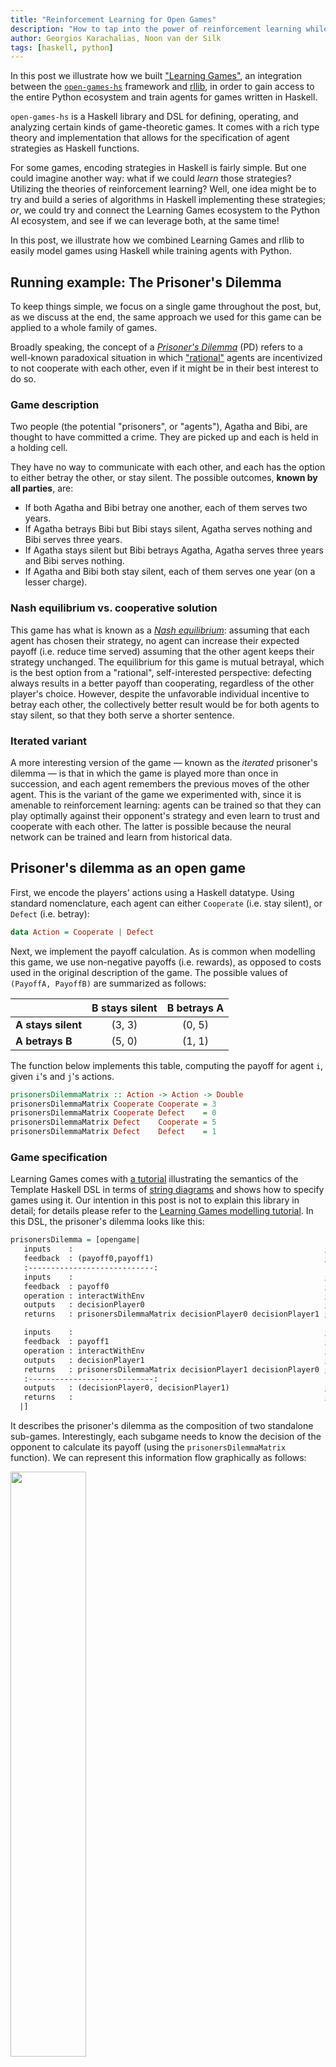 ```yaml
---
title: "Reinforcement Learning for Open Games"
description: "How to tap into the power of reinforcement learning while specifying and executing open games in Haskell."
author: Georgios Karachalias, Noon van der Silk
tags: [haskell, python]
---
```


In this post we illustrate how we built ["Learning Games"][full-code],
an integration between the [`open-games-hs`][open-games-fork] framework and [rllib][rllib],
in order to gain access to the entire Python ecosystem and train agents for games written in Haskell.

`open-games-hs` is a Haskell library and DSL for defining,
operating, and analyzing certain kinds of game-theoretic games. It comes
with a rich type theory and implementation that allows for the
specification of agent strategies as Haskell functions.

For some games, encoding strategies in Haskell is fairly simple. But one could
imagine another way: what if we could _learn_ those strategies? Utilizing the
theories of reinforcement learning? Well, one idea might be to try and build
a series of algorithms in Haskell implementing these strategies; _or_, we
could try and connect the Learning Games ecosystem to the Python AI ecosystem,
and see if we can leverage both, at the same time!

In this post, we illustrate how we combined Learning Games and rllib to easily model games using Haskell while training agents with Python.

## Running example: The Prisoner's Dilemma

To keep things simple, we focus on a single game throughout the post, but, as we discuss at the end, the same approach we used for this game can be applied to a whole family of games.

Broadly speaking, the concept of a [_Prisoner's Dilemma_][prisoners-dilemma] (PD) refers to a well-known paradoxical situation in which ["rational"][rational-gt] agents are incentivized to not cooperate with each other, even if it might be in their best interest to do so.

### Game description

Two people (the potential "prisoners", or "agents"), Agatha and Bibi, are thought to have committed a crime.
They are picked up and each is held in a holding cell.

They have no way to communicate with each other, and each has the option to either betray the other, or stay silent.
The possible outcomes, **known by all parties**, are:

- If both Agatha and Bibi betray one another, each of them serves two years.
- If Agatha betrays Bibi but Bibi stays silent, Agatha serves nothing and Bibi serves three years.
- If Agatha stays silent but Bibi betrays Agatha, Agatha serves three years and Bibi serves nothing.
- If Agatha and Bibi both stay silent, each of them serves one year (on a lesser charge).

### Nash equilibrium vs. cooperative solution

This game has what is known as a [_Nash equilibrium_][nash-equilibrium]: assuming that each agent has chosen their strategy, no agent can increase their expected payoff (i.e. reduce time served) assuming that the other agent keeps their strategy unchanged.
The equilibrium for this game is mutual betrayal, which is the best option from a "rational", self-interested perspective: defecting always results in a better payoff than cooperating, regardless of the other player's choice.
However, despite the unfavorable individual incentive to betray each other, the collectively better result would be for both agents to stay silent, so that they both serve a shorter sentence.

### Iterated variant

A more interesting version of the game — known as the _iterated_ prisoner's dilemma — is that in which the game is played more than once in succession, and each agent remembers the previous moves of the other agent.
This is the variant of the game we experimented with, since it is amenable to reinforcement learning: agents can be trained so that they can play optimally against their opponent's strategy and even learn to trust and cooperate with each other.
The latter is possible because the neural network can be trained and learn from historical data.

## Prisoner's dilemma as an open game

First, we encode the players' actions using a Haskell datatype.
Using standard nomenclature, each agent can either `Cooperate` (i.e. stay silent), or `Defect` (i.e. betray):

```haskell
data Action = Cooperate | Defect
```

Next, we implement the payoff calculation.
As is common when modelling this game, we use non-negative payoffs (i.e. rewards), as opposed to costs used in the original description of the game.
The possible values of `(PayoffA, PayoffB)` are summarized as follows:

|                    | B stays silent | B betrays A |
| ------------------ | :------------: | :---------: |
| **A stays silent** |     (3, 3)     |   (0, 5)    |
| **A betrays B**    |     (5, 0)     |   (1, 1)    |

The function below implements this table, computing the payoff for agent `i`, given `i`'s and `j`'s actions.

```haskell
prisonersDilemmaMatrix :: Action -> Action -> Double
prisonersDilemmaMatrix Cooperate Cooperate = 3
prisonersDilemmaMatrix Cooperate Defect    = 0
prisonersDilemmaMatrix Defect    Cooperate = 5
prisonersDilemmaMatrix Defect    Defect    = 1
```

### Game specification

Learning Games comes with [a tutorial][learning-games-modelling-tutorial] illustrating the semantics of the Template Haskell DSL in terms of [string diagrams][string-diagrams] and shows how to specify games using it.
Our intention in this post is not to explain this library in detail; for details please refer to the [Learning Games modelling tutorial][learning-games-modelling-tutorial].
In this DSL, the prisoner's dilemma looks like this:

```haskell
prisonersDilemma = [opengame|
   inputs    :                                                        ;
   feedback  : (payoff0,payoff1)                                      ;
   :----------------------------:
   inputs    :                                                        ;
   feedback  : payoff0                                                ;
   operation : interactWithEnv                                        ;
   outputs   : decisionPlayer0                                        ;
   returns   : prisonersDilemmaMatrix decisionPlayer0 decisionPlayer1 ;

   inputs    :                                                        ;
   feedback  : payoff1                                                ;
   operation : interactWithEnv                                        ;
   outputs   : decisionPlayer1                                        ;
   returns   : prisonersDilemmaMatrix decisionPlayer1 decisionPlayer0 ;
   :----------------------------:
   outputs   : (decisionPlayer0, decisionPlayer1)                     ;
   returns   :                                                        ;
  |]
```

It describes the prisoner's dilemma as the composition of two standalone sub-games.
Interestingly, each subgame needs to know the decision of the opponent to calculate its payoff (using the `prisonersDilemmaMatrix` function).
We can represent this information flow graphically as follows:

<p float="left">
  <img src="./pd-diagram.svg" width="49%" />
</p>

Given a `strategy` of type `List '[Action, Action]` (i.e. a [heterogeneous list][heterogeneous-lists] containing the decisions of the first and the second agent), we can use the framework to run the game once and observe the resulting payoffs.

```haskell
extractPayoffAndNextState (play prisonersDilemma strategy) () ()
  :: IO ((Double, Double), (Action, Action)) -- (feedback, output)
```

Note that, given we want to play the games step-by-step, we need to break games up so that, if they consist of several rounds, they output their internal state, and that state is then passed into the next game.
This is a technical limitation that we aim to clean up in subsequent work.

## The game server

A general challenge in utilizing rllib for playing open games is figuring out
how to make the two frameworks speak to each other, given that they are
written in different languages. Our strategy for addressing this issue is the
following:

- Turn the open games side into [a server][servant-server] and the rllib side
  into a client.
- Have the server and the client exchange information (agent strategies,
  payoffs, etc.) encoded as [JSON objects][aeson].

To account for the possibility of rllib utilizing parallelism during
training, as well as getting a performance edge, we chose to use
[websockets][servant-websockets] instead of plain http. This way we avoid
managing game sessions and reduce communication overhead between the server
and the client.

Most of the server infrastructure is standard for servant-based applications,
and at its core sits the following function:

```haskell
wsPlay :: PendingConnection -> Handler ()
wsPlay pending = do
  liftIO $ do
    connection <- WS.acceptRequest pending
    handle (const (pure ())) . WS.withPingThread connection 10 (pure ()) $ liftIO $ forever $ do
      -- (a) Read some game actions from the websocket
      Just (PlayParameters { player0Action, player1Action }) <- decode <$> WS.receiveData @ByteString connection

      -- (b) Play one step of the game with these actions, and obtain the payoffs.
      let strategy  = player0Action ::- player1Action ::- Nil
      (payoff0, payoff1) <- fst <$> extractPayoffAndNextState (play prisonersDilemma strategy) () ()
```

`wsPlay` takes a pending connection to a websocket and then indefinitely:

1. receives and decodes JSON objects containing a pair of actions (for agents 0 and 1, respectively)
2. uses these actions to execute one round of prisoner's dilemma and observe the corresponding payoffs
3. encodes said payoffs as another JSON object, which it then sends back to the websocket.

Once the server is up and running, one can send it messages directly, e.g. via [`websocat`][websocat] like so:

```bash
$ echo '{"player0Action": "Defect", "player1Action": "Defect"}' | websocat ws://localhost:3000/prisoners-dilemma/play
{"player0Payoff":1,"player1Payoff":1}
```

Or we can do so from a reinforcement learning client — exciting times!

## The client: Reinforcement learning with rllib

With the server side out of the way, let's focus now on the client side.

Let's briefly remind ourselves of the gist of reinforcement learning.
The general idea is that we establish an environment, we make moves in that environment, and the environment tells us how good each move was.
We can can use rllib to codify this structure, supposing we can come up with a way to map our problem onto this model.
Of course, it so happens we can:
the two players serve as our "agents" and the Haskell Learning Games library as the "environment"; all is left to do is define valid actions!

We can use rllib's [tune][tune-run] entrypoint for training agents, which essentially requires two things:

1. a specification of the game _environment_, including _observations_[^1] and the _action space_[^2] that comes in the form of a user-defined subclass of rllib's `MultiAgentEnv` class, and
2. a game-specific configuration dictionary, specifying general information needed by rllib, such as the number of GPUs to be used, and game-specific information, such as agent strategies; this configuration is also used when creating objects of the custom class.

[^1]:
    The observations, or observation space, is the set of data that the RL training code will look at, in order to decide how to act.
    In typical RL, this might be the literal pixels of the game, say from an Atari, or perhaps the state of the board when playing Go.
    In our case, it mostly consisted of the moves of the "other" player.

[^2]:
    An "action space" refers to the set of valid actions that the agent can make, at any time.
    In some games, this is very simple; i.e. in the "Rock-Paper-Scissors" game, it is simply `[Rock, Paper, Scissors]`.
    In some games, certain moves are only valid at certain times.
    There are a few ways of addressing this, perhaps the easiest of which is simply penalizing invalid moves via a negative reward.

For every open game we experimented with we manually defined both items.
Let's take a look at their most interesting aspects.

### Hard-coding agent strategies

Perhaps the most interesting part of the configuration dictionary for us is the `multiagent` field, which allows for choosing different policies for different agents in multiagent games (e.g. always defecting, copying the opponent's move, etc).
In our implementation we populate this field by means of the following function:

```python
def make_multiagent_config(policy0, policy1):
    return {
        "policies_to_train": ["player_0", ...],
        "policies": {
            "player_0": policy0.policy,
            "player_1": policy1.policy,
            }
        }
```

There are a few details left out, but basically it lets us allocate a particular strategy (either "learned", or some particular hard-coded policy) to a particular player.

Having an RL framework that supports multiagent training was one of our primary reasons to pick rllib in the first place; and this seems like a particularly neat approach.

This is also an especially important feature for analyzing whether or not the training side is learning "correctly"; we can simply set some hard-coded strategy for one of the agents, allow the other one to learn, and check to see if it does the "best thing" given that strategy.

### Subclassing `MultiAgentEnv`

The way we found to build a multiagent environment was to create a subclass of [MultiAgentEnv][multiagentenv] and override three of its methods.

#### 1. Initialization

During [initialization][code-init] the game is set up and essential game information is stored into the game object, such as the action space and the observation space.

For PD in particular, the action space is [discrete][gym-discrete] and contains only two moves (`0` for cooperating and `1` for defecting).
Our observations are a pair of the moves that each player chose to make.

Note that the particular representation that the action space and the observation space take on depends heavily on the learning algorithm that you will use them with.
We are using the standard [Policy Gradient][pg] implementation, which supports our selection of spaces.

#### 2. Resetting

A _step_ is one move (or one round) of the game.
All steps of the game make up an _episode_.

During training, [the game must be reset][code-reset] between different episodes.
When resetting, we also close and re-open the websocket connection.

Some games might end early (e.g. in Mario, you may be eaten by a flower), while some games always have a single round (e.g. Rock-Paper-Scissors, or the Prisoner's Dilemma).
Making those games repeat in the same episode instead of many episodes turns out to work better with rllib.
Still, episodes are limited by a fixed _episode length_.

#### 3. Taking a step

The [most crucial method is `step`][code-step] which, given a dictionary `action_dict` containing the action of each player, executes one game step.

First, it creates a JSON object containing the two moves and sends it to the server via the active socket:

```python
class DiscreteTwoPlayerLearningGamesEnv(MultiAgentEnv):
    ...

    def step(self, action_dict):
        ...

        # Build the data
        data = {
            f"player{i}Action": self.action_map[action_dict[i]]
            for i in range(self.num_agents)
        }

        # Send the actions on the socket
        self.ws.send(json.dumps(data))

        ...
```

then it reads back the corresponding payoffs from the socket:

```python
        # Receive the payoffs message
        response = json.loads(self.ws.recv())
```

Last, it computes rewards and observations on a per-agent basis that are to be fed to the learning algorithm, and checks whether the game has come to an end:

```python
        rewards      = { i: response[f"player{i}Payoff"] for i in range(self.num_agents) }
        observations = { i: (action_dict[0], action_dict[1]) for i in range(self.num_agents) }
        dones        = { i: is_done for i in range(self.num_agents) }
```

where `is_done` is simply a check that we've done enough steps:

```python
is_done = step_number >= episode_length
```

There are a few more technical details, which you can see in [our full implementation][full-code], but most of it is fairly straightforward.

On with the training!

## Training against different strategies

With all the setup out of the way, now it's time to have some fun!
The most exciting part of this project was experimenting with different agent policies in rllib and watching the learning agents learn how to play optimally against the opponent strategies _in real time_, on [tensorboard][tensorboard].

With all our infrastructure in place, this became a pretty straightforward task:

```python
ray.init()

tune.run(
    "PG",
    config = make_pd_config(learned, always_defect),
    stop   = {"timesteps_total": 25_000},
    ...
)

tune.run(
    "PG",
    config = make_pd_config(random_pd_move, learned),
    stop   = { "timesteps_total": 25_000 },
    ...
)
...
```

### Against an agent that always defects

When `player1` consistently defects, the optimal strategy for `player0` is to always defect as well, for an average payoff of 1.
If `player0` were to cooperate, their payoff would be 0.
This is observed in the payoff curves, where `player0`'s payoff converges to 1 starting from under one (minimum: 0), and `player1`'s payoff converges to 1 starting from over 1 (maximum: 5).

<p float="left">
  <img src="./tensorboard-graphs/pd_learned_vs_always_defect_ep_length_10_ray_tune_sampler_results_custom_metrics_player_0_step_average_mean.svg" width="49%" />
  <img src="./tensorboard-graphs/pd_learned_vs_always_defect_ep_length_10_ray_tune_sampler_results_custom_metrics_player_1_step_average_mean.svg" width="49%" />
</p>

### Against random moves

When `player1` plays random moves, the optimal strategy for `player0` is to always defect.
Since — statistically speaking — 50% of the time `player1` will be defecting and 50% of the time they will be cooperating, `player0` makes a payoff of 1 half of the time (when `player1` happens to defect as well) and a payoff of 5 the other half of the time (when `player1` happens to cooperate), which gives an average payoff of 3, as observed in the graph for `player0`.
Similarly, the payoff of `player1` converges towards 0.5; half of the time it is 0 and the other half it is 1.

<p float="left">
  <img src="./tensorboard-graphs/pd_learned_vs_random_ep_length_1000_ray_tune_sampler_results_custom_metrics_player_0_step_average_mean.svg" width="49%" />
  <img src="./tensorboard-graphs/pd_learned_vs_random_ep_length_1000_ray_tune_sampler_results_custom_metrics_player_1_step_average_mean.svg" width="49%" />
</p>

### Against tit-for-tat

When `player1` uses tit-for-tat, the optimal strategy for `player0` is to do the same, so that both players perpetually cooperate, for a mutually beneficial result where both players have a payoff of 3.

<p float="left">
  <img src="./tensorboard-graphs/pd_learned_vs_tit_for_tat_ep_len_10_ray_tune_sampler_results_custom_metrics_player_0_step_average_mean.svg" width="49%" />
  <img src="./tensorboard-graphs/pd_learned_vs_tit_for_tat_ep_len_10_ray_tune_sampler_results_custom_metrics_player_1_step_average_mean.svg" width="49%" />
</p>

### Against another learning agent

When both agents are learners and the length of an episode (i.e. the number of past rounds the agents have memory of) is low, both players are incentivized to defect for a payoff of 1 per agent.
This is not necessarily optimal but, as we mentioned earlier, is a Nash equilibrium for prisoner's dilemma.
However, by setting the episode length sufficiently high (100 rounds), we finally observed both agents learning to cooperate for a payoff of 3 per agent.

<p float="left">
  <img src="./tensorboard-graphs/pd_learned_vs_learned_ep_length_100_ray_tune_sampler_results_custom_metrics_player_0_step_average_mean.svg" width="49%" />
  <img src="./tensorboard-graphs/pd_learned_vs_learned_ep_length_100_ray_tune_sampler_results_custom_metrics_player_1_step_average_mean.svg" width="49%" />
</p>

## Conclusion

All in all, this experiment has shown very promising results: daunting though the task initially looked, connecting the two libraries was successful.

We tried three other games requiring a different setup, as it could be easily changed:

|                                                       | Stateful | Steps | Players |
| ----------------------------------------------------- | :------: | :---: | :-----: |
| [(iterated) Prisoner's Dilemma][prisoners-dilemma]    |    No    |   1   |    2    |
| [(iterated) Rock-Paper-Scissors][rock-paper-scissors] |    No    |   1   |    2    |
| [Monty Hall][monty-hall]                              |   Yes    |   2   |    1    |
| [Trust Game][trust-game]                              |   Yes    |   2   |    2    |

For the multi-step games in this list (Monty Hall, Trust Game) we decomposed the monolithic game definition into sub-games.
This was necessary for interleaving game execution and communication with the client between each step.
We performed this transformation manually this time, but we believe that this process can (and should, in the future) be automated by the Haskell DSL for a large class of games — after all, modularity is one of the greatest strengths of Learning Games.

Another question that we have not addressed in this blog post is whether learned agents can perform optimally against strategies they have not been trained against.
Can an agent that knows how to defeat an ever-defecting opponent also defeat an ever-cooperating one?

[aeson]: https://hackage.haskell.org/package/aeson
[code-init]: https://github.com/Learning-Games/open-games-RLib/blob/68fb06636430a68d174a32983c0a7403148ff656/rllib-client/ma/env.py#L12
[code-reset]: https://github.com/Learning-Games/open-games-RLib/blob/68fb06636430a68d174a32983c0a7403148ff656/rllib-client/ma/env.py#L67
[code-step]: https://github.com/Learning-Games/open-games-RLib/blob/68fb06636430a68d174a32983c0a7403148ff656/rllib-client/ma/env.py#L83
[full-code]: https://github.com/Learning-Games/open-games-RLib
[gym-discrete]: https://github.com/openai/gym/blob/master/gym/spaces/discrete.py#L10
[heterogeneous-lists]: https://github.com/Learning-Games/open-games-RLib/blob/68fb06636430a68d174a32983c0a7403148ff656/src/Engine/TLL.hs
[learning-games-modelling-tutorial]: https://github.com/philipp-zahn/open-games-hs/blob/0de997aca1de94003842365173aa530fb0c3fd4d/Tutorial/TUTORIAL.md
[monty-hall]: https://en.wikipedia.org/wiki/Monty_Hall_problem
[multiagentenv]: https://docs.ray.io/en/latest/rllib/package_ref/env/multi_agent_env.html
[nash-equilibrium]: https://en.wikipedia.org/wiki/Nash_equilibrium
[open-games-fork]: https://github.com/philipp-zahn/open-games-hs
[pg]: https://docs.ray.io/en/latest/rllib/rllib-algorithms.html#pg
[prisoners-dilemma]: https://en.wikipedia.org/wiki/Prisoner%27s_dilemma
[rational-gt]: https://en.wikipedia.org/wiki/Rational_agent
[rllib]: https://docs.ray.io/en/latest/rllib/index.html
[rock-paper-scissors]: https://en.wikipedia.org/wiki/Rock_paper_scissors
[servant-server]: https://hackage.haskell.org/package/servant-server
[servant-websockets]: https://hackage.haskell.org/package/servant-websockets
[string-diagrams]: https://en.wikipedia.org/wiki/String_diagram
[tensorboard]: https://www.tensorflow.org/tensorboard
[trust-game]: https://en.wikibooks.org/wiki/Bestiary_of_Behavioral_Economics/Trust_Game
[tune-run]: https://github.com/ray-project/ray/blob/bcf77f38ee60f493c8c44de25e14f187856afead/python/ray/tune/tune.py#L126
[websocat]: https://github.com/vi/websocat
[websockets]: https://hackage.haskell.org/package/websockets
